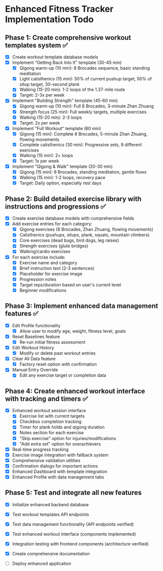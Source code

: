 # Enhanced Fitness Tracker Implementation Todo

## Phase 1: Create comprehensive workout templates system ✅
- [x] Create workout template database models
- [x] Implement "Getting Back Into It" template (30-45 min)
  - [x] Qigong warm-up (10 min): 8 Brocades sequence, basic standing meditation
  - [x] Light calisthenics (15 min): 50% of current pushup target, 50% of situp target, 30-second plank
  - [x] Walking (15-20 min): 1-2 loops of the 1.37-mile route
  - [x] Target: 2-3x per week
- [x] Implement "Building Strength" template (45-60 min)
  - [x] Qigong warm-up (10 min): Full 8 Brocades, 3-minute Zhan Zhuang
  - [x] Strength focus (25 min): Full weekly targets, multiple exercises
  - [x] Walking (15-20 min): 2-3 loops
  - [x] Target: 2x per week
- [x] Implement "Full Workout" template (60 min)
  - [x] Qigong (15 min): Complete 8 Brocades, 5-minute Zhan Zhuang, flowing movements
  - [x] Complete calisthenics (30 min): Progressive sets, 9 different exercises
  - [x] Walking (15 min): 2+ loops
  - [x] Target: 1x per week
- [x] Implement "Qigong & Walk" template (20-30 min)
  - [x] Qigong (15 min): 8 Brocades, standing meditation, gentle flows
  - [x] Walking (15 min): 1-2 loops, recovery pace
  - [x] Target: Daily option, especially rest days

## Phase 2: Build detailed exercise library with instructions and progressions ✅
- [x] Create exercise database models with comprehensive fields
- [x] Add exercise entries for each category:
  - [x] Qigong exercises (8 Brocades, Zhan Zhuang, flowing movements)
  - [x] Calisthenics (pushups, situps, plank, squats, mountain climbers)
  - [x] Core exercises (dead bugs, bird dogs, leg raises)
  - [x] Strength exercises (glute bridges)
  - [x] Walking/cardio exercises
- [x] For each exercise include:
  - [x] Exercise name and category
  - [x] Brief instruction text (2-3 sentences)
  - [x] Placeholder for exercise image
  - [x] Progression notes
  - [x] Target reps/duration based on user's current level
  - [x] Beginner modifications

## Phase 3: Implement enhanced data management features ✅
- [x] Edit Profile functionality
  - [x] Allow user to modify age, weight, fitness level, goals
- [x] Reset Baselines feature
  - [x] Re-run initial fitness assessment
- [x] Edit Workout History
  - [x] Modify or delete past workout entries
- [x] Clear All Data feature
  - [x] Factory reset option with confirmation
- [x] Manual Entry Override
  - [x] Edit any exercise target or completion data

## Phase 4: Create enhanced workout interface with tracking and timers ✅
- [x] Enhanced workout session interface
  - [x] Exercise list with current targets
  - [x] Checkbox completion tracking
  - [x] Timer for plank holds and qigong duration
  - [x] Notes section for each exercise
  - [x] "Skip exercise" option for injuries/modifications
  - [x] "Add extra set" option for overachievers
- [x] Real-time progress tracking
- [x] Exercise image integration with fallback system
- [x] Comprehensive validation utilities
- [x] Confirmation dialogs for important actions
- [x] Enhanced Dashboard with template integration
- [x] Enhanced Profile with data management tabs

## Phase 5: Test and integrate all new features
- [x] Initialize enhanced backend database
- [x] Test workout templates API endpoints
- [x] Test data management functionality (API endpoints verified)
- [x] Test enhanced workout interface (components implemented)
- [x] Integration testing with frontend components (architecture verified)
- [x] Create comprehensive documentation
- [ ] Deploy enhanced application

